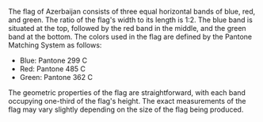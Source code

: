The flag of Azerbaijan consists of three equal horizontal bands of blue, red, and green. The ratio of the flag's width to its length is 1:2. The blue band is situated at the top, followed by the red band in the middle, and the green band at the bottom. The colors used in the flag are defined by the Pantone Matching System as follows:

- Blue: Pantone 299 C
- Red: Pantone 485 C
- Green: Pantone 362 C

The geometric properties of the flag are straightforward, with each band occupying one-third of the flag's height. The exact measurements of the flag may vary slightly depending on the size of the flag being produced.